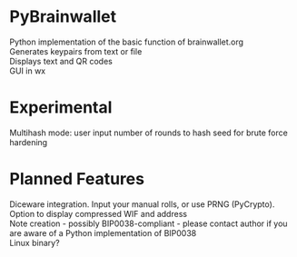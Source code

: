 PyBrainwallet
=======
Python implementation of the basic function of brainwallet.org  
Generates keypairs from text or file  
Displays text and QR codes  
GUI in wx  

Experimental
=======
Multihash mode: user input number of rounds to hash seed for brute force hardening  

Planned Features  
=======
Diceware integration. Input your manual rolls, or use PRNG (PyCrypto).  
Option to display compressed WIF and address  
Note creation - possibly BIP0038-compliant - please contact author if you are aware of a Python implementation of BIP0038  
Linux binary?  